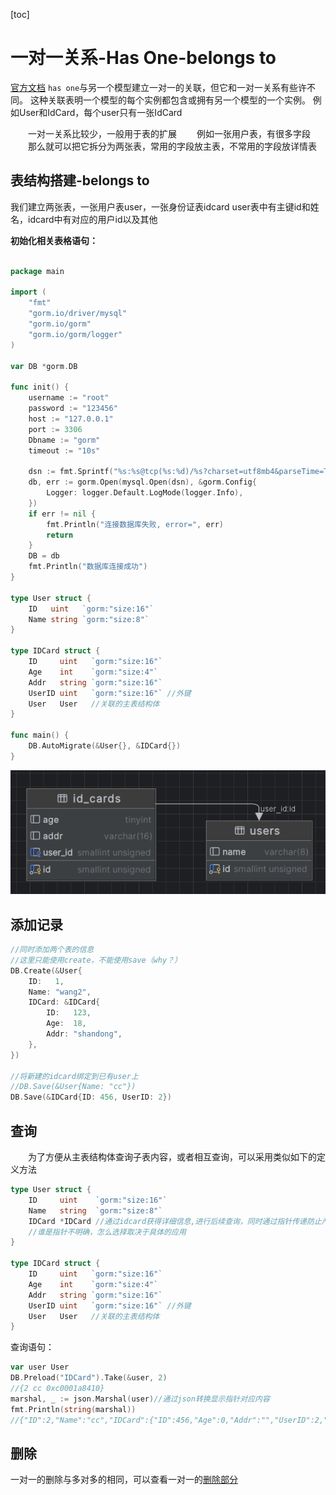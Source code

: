[toc]
# 一对一关系-Has One-belongs to
[官方文档](https://gorm.io/zh_CN/docs/has_one.html)
``has one``与另一个模型建立一对一的关联，但它和一对一关系有些许不同。 这种关联表明一个模型的每个实例都包含或拥有另一个模型的一个实例。
例如User和IdCard，每个user只有一张IdCard

&emsp;&emsp;一对一关系比较少，一般用于表的扩展
&emsp;&emsp;例如一张用户表，有很多字段
&emsp;&emsp;那么就可以把它拆分为两张表，常用的字段放主表，不常用的字段放详情表

## 表结构搭建-belongs to
我们建立两张表，一张用户表user，一张身份证表idcard
user表中有主键id和姓名，idcard中有对应的用户id以及其他

**初始化相关表格语句：**
```go

package main

import (
	"fmt"
	"gorm.io/driver/mysql"
	"gorm.io/gorm"
	"gorm.io/gorm/logger"
)

var DB *gorm.DB

func init() {
	username := "root"
	password := "123456"
	host := "127.0.0.1"
	port := 3306
	Dbname := "gorm"
	timeout := "10s"

	dsn := fmt.Sprintf("%s:%s@tcp(%s:%d)/%s?charset=utf8mb4&parseTime=True&loc=Local&timeout=%s", username, password, host, port, Dbname, timeout)
	db, err := gorm.Open(mysql.Open(dsn), &gorm.Config{
		Logger: logger.Default.LogMode(logger.Info),
	})
	if err != nil {
		fmt.Println("连接数据库失败, error=", err)
		return
	}
	DB = db
	fmt.Println("数据库连接成功")
}

type User struct {
	ID   uint   `gorm:"size:16"`
	Name string `gorm:"size:8"`
}

type IDCard struct {
	ID     uint   `gorm:"size:16"`
	Age    int    `gorm:"size:4"`
	Addr   string `gorm:"size:16"`
	UserID uint   `gorm:"size:16"` //外键
	User   User   //关联的主表结构体
}

func main() {
	DB.AutoMigrate(&User{}, &IDCard{})
}
```
![Alt text](image-2.png)
## 添加记录
```go
//同时添加两个表的信息
//这里只能使用create，不能使用save（why？）	  
DB.Create(&User{
	ID:   1,
	Name: "wang2",
	IDCard: &IDCard{
		ID:   123,
		Age:  18,
		Addr: "shandong",
	},
})

//将新建的idcard绑定到已有user上
//DB.Save(&User{Name: "cc"})
DB.Save(&IDCard{ID: 456, UserID: 2})
```
## 查询
&emsp;&emsp;为了方便从主表结构体查询子表内容，或者相互查询，可以采用类似如下的定义方法
```go
type User struct {
	ID     uint    `gorm:"size:16"`
	Name   string  `gorm:"size:8"`
	IDCard *IDCard //通过idcard获得详细信息,进行后续查询，同时通过指针传递防止产生结构体嵌套
	//谁是指针不明确，怎么选择取决于具体的应用
}

type IDCard struct {
	ID     uint   `gorm:"size:16"`
	Age    int    `gorm:"size:4"`
	Addr   string `gorm:"size:16"`
	UserID uint   `gorm:"size:16"` //外键
	User   User   //关联的主表结构体
}
```
查询语句：
```go
var user User
DB.Preload("IDCard").Take(&user, 2)
//{2 cc 0xc0001a8410}
marshal, _ := json.Marshal(user)//通过json转换显示指针对应内容
fmt.Println(string(marshal))
//{"ID":2,"Name":"cc","IDCard":{"ID":456,"Age":0,"Addr":"","UserID":2,"User":{"ID":0,"Name":"","IDCard":null}}}

```

## 删除
一对一的删除与多对多的相同，可以查看一对一的[删除部分](https://blog.csdn.net/kingsill/article/details/134657310?spm=1001.2014.3001.5501#_184)